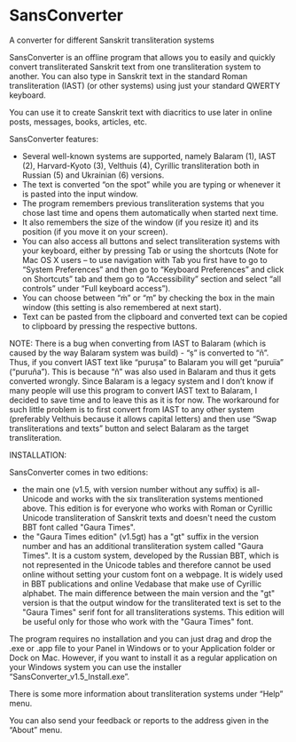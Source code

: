 # SansConverter
A converter for different Sanskrit transliteration systems

SansConverter is an offline program that allows you to easily and quickly convert transliterated Sanskrit text from one transliteration system to another. You can also type in Sanskrit text in the standard Roman transliteration (IAST) (or other systems) using just your standard QWERTY keyboard.

You can use it to create Sanskrit text with diacritics to use later in online posts, messages, books, articles, etc.  

SansConverter features:

- Several well-known systems are supported, namely Balaram (1), IAST (2), Harvard-Kyoto (3), Velthuis (4), Cyrillic transliteration both in Russian (5) and Ukrainian (6) versions.
- The text is converted “on the spot” while you are typing or whenever it is pasted into the input window. 
- The program remembers previous transliteration systems that you chose last time and opens them automatically when started next time.
- It also remembers the size of the window (if you resize it) and its position (if you move it on your screen). 
- You can also access all buttons and select transliteration systems with your keyboard, either by pressing Tab or using the shortcuts (Note for Mac OS X users – to use navigation with Tab you first have to go to “System Preferences” and then go to “Keyboard Preferences” and click on Shortcuts” tab and them go to “Accessibility” section and select “all controls” under “Full keyboard access”). 
- You can choose between “ṁ” or “ṃ” by checking the box in the main window (this setting is also remembered at next start).
- Text can be pasted from the clipboard and converted text can be copied to clipboard by pressing the respective buttons. 

NOTE: 
There is a bug when converting from IAST to Balaram (which is caused by the way Balaram system was build) - “ṣ” is converted to “ñ”. Thus, if you convert IAST text like “puruṣa” to Balaram you will get “puruïa” (“puruña”). This is because “ñ” was also used in Balaram and thus it gets converted wrongly. Since Balaram is a legacy system and I don’t know if many people will use this program to convert IAST text to Balaram, I decided to save time and to leave this as it is for now. The workaround for such little problem is to first convert from IAST to any other system (preferably Velthuis because it allows capital letters) and then use “Swap transliterations and texts” button and select Balaram as the target transliteration. 

INSTALLATION:

SansConverter comes in two editions: 
- the main one (v1.5, with version number without any suffix) is all-Unicode and works with the six transliteration systems mentioned above. This edition is for everyone who works with Roman or Cyrillic Unicode transliteration of Sanskrit texts and doesn't need the custom BBT font called "Gaura Times".
- the "Gaura Times edition" (v1.5gt) has a "gt" suffix in the version number and has an additional transliteration system called "Gaura Times". It is a custom system, developed by the Russian BBT, which is not represented in the Unicode tables and therefore cannot be used online without setting your custom font on a webpage. It is widely used in BBT publications and online Vedabase that make use of Cyrillic alphabet. The main difference between the main version and the "gt" version is that the output window for the transliterated text is set to the "Gaura Times" serif font for all transliterations systems. This edition will be useful only for those who work with the "Gaura Times" font.

The program requires no installation and you can just drag and drop the .exe or .app file to your Panel in Windows or to your Application folder or Dock on Mac. However, if you want to install it as a regular application on your Windows system you can use the installer “SansConverter_v1.5_Install.exe”.

There is some more information about transliteration systems under “Help” menu. 

You can also send your feedback or reports to the address given in the “About” menu. 
